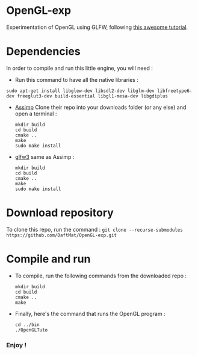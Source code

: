 # OpenGL-exp
Experimentation of OpenGL using GLFW, following [this awesome tutorial](https://learnopengl.com/ "learnopengl.com").

# Dependencies
In order to compile and run this little engine, you will need :
  * Run this command to have all the native libraries :
  ```
  sudo apt-get install libglew-dev libsdl2-dev libglm-dev libfreetype6-dev freeglut3-dev build-essential libgl1-mesa-dev libgdiplus
  ```
  * [Assimp](https://github.com/assimp/assimp) Clone their repo into your downloads folder (or any else) and open a terminal :
    ```
    mkdir build
    cd build
    cmake ..
    make
    sudo make install
    ```
  * [glfw3](https://github.com/glfw/glfw) same as Assimp :
    ```
    mkdir build
    cd build
    cmake ..
    make
    sudo make install
    ```

# Download repository
To clone this repo, run the command :
    ```
    git clone --recurse-submodules https://github.com/DaftMat/OpenGL-exp.git
    ```
    
# Compile and run
  * To compile, run the following commands from the downloaded repo :
    ```
    mkdir build
    cd build
    cmake ..
    make
    ```
  * Finally, here's the command that runs the OpenGL program :
    ```
    cd ../bin
    ./OpenGLTuto
    ```
    
### Enjoy !
